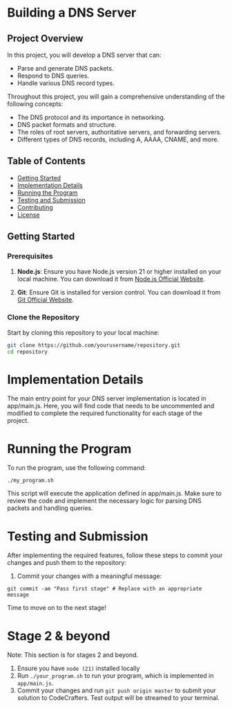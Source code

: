 # Building a DNS Server

## Project Overview

In this project, you will develop a DNS server that can:
- Parse and generate DNS packets.
- Respond to DNS queries.
- Handle various DNS record types.

Throughout this project, you will gain a comprehensive understanding of the following concepts:
- The DNS protocol and its importance in networking.
- DNS packet formats and structure.
- The roles of root servers, authoritative servers, and forwarding servers.
- Different types of DNS records, including A, AAAA, CNAME, and more.

## Table of Contents

- [Getting Started](#getting-started)
- [Implementation Details](#implementation-details)
- [Running the Program](#running-the-program)
- [Testing and Submission](#testing-and-submission)
- [Contributing](#contributing)
- [License](#license)

## Getting Started

### Prerequisites

1. **Node.js**: Ensure you have Node.js version 21 or higher installed on your local machine. You can download it from [Node.js Official Website](https://nodejs.org/).

2. **Git**: Ensure Git is installed for version control. You can download it from [Git Official Website](https://git-scm.com/).

### Clone the Repository

Start by cloning this repository to your local machine:

```bash
git clone https://github.com/yourusername/repository.git
cd repository
```
# Implementation Details

The main entry point for your DNS server implementation is located in app/main.js. Here, you will find code that needs to be uncommented and modified to complete the required functionality for each stage of the project.

# Running the Program  

To run the program, use the following command:

```
./my_program.sh
```

This script will execute the application defined in app/main.js. Make sure to review the code and implement the necessary logic for parsing DNS packets and handling queries.


# Testing and Submission

After implementing the required features, follow these steps to commit your changes and push them to the repository:

1. Commit your changes with a meaningful message:

```
git commit -am "Pass first stage" # Replace with an appropriate message

```


Time to move on to the next stage!


# Stage 2 & beyond

Note: This section is for stages 2 and beyond.

1. Ensure you have `node (21)` installed locally
1. Run `./your_program.sh` to run your program, which is implemented in
   `app/main.js`.
1. Commit your changes and run `git push origin master` to submit your solution
   to CodeCrafters. Test output will be streamed to your terminal.
